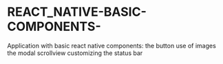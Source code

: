 # REACT_NATIVE-BASIC-COMPONENTS-
Application with basic react native components:
the button
use of images
the modal
scrollview
customizing the status bar  
